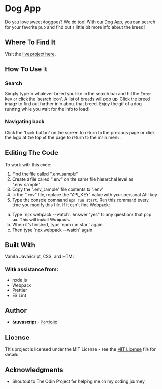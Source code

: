 # Dog App

Do you love sweet doggoes? We do too! With our Dog App, you can search for your favorite pup and find out a little bit more info about the breed!

## Where To Find It

Visit the [live project here](https://stuvascript.github.io/dog-app/).

## How To Use It

### Search

Simply type in whatever breed you like in the search bar and hit the `Enter` key or click the 'search icon'. A list of breeds will pop up. Click the breed image to find out further info about that breed. Enjoy the gif of a dog running while you wait for the info to load!

### Navigating back

Click the 'back button' on the screen to return to the previous page or click the logo at the top of the page to return to the main menu.

## Editing The Code

To work with this code:

1. Find the file called ".env_sample"
2. Create a file called ".env" on the same file hierarchal level as ".env_sample"
3. Copy the ".env_sample" file contents to ".env"
4. In the ".env" file, replace the "API_KEY" value with your personal API key
5. Type the console command `npm run start`. Run this command every time you modify this file. If it can't find Webpack:
<ol type="a">
    <li>Type `npx webpack --watch`. Answer "yes" to any questions that pop up. This will install Webpack.</li>
    <li>When it's finished, type `npm run start` again.</li>
    <li>Then type `npx webpack --watch` again.</li>
</ol>

## Built With

Vanilla JavaScript, CSS, and HTML

### With assistance from:

- node.js
- Webpack
- Prettier
- ES Lint

## Author

- **Stuvascript** - [Portfolio](https://stuvascript.github.io/portfolio/)

## License

This project is licensed under the MIT License - see the [MIT License](https://choosealicense.com/licenses/mit/) file for details

## Acknowledgments

- Shoutout to The Odin Project for helping me on my coding journey
